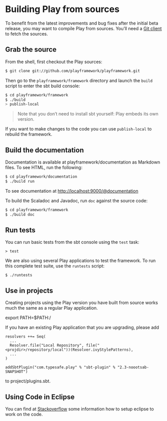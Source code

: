 <!--- Copyright (C) 2009-2013 Typesafe Inc. <http://www.typesafe.com> -->
# Building Play from sources

To benefit from the latest improvements and bug fixes after the initial beta release, you may want to compile Play from sources. You’ll need a [Git client](http://git-scm.com/) to fetch the sources.

## Grab the source
From the shell, first checkout the Play sources:

```bash
$ git clone git://github.com/playframework/playframework.git
```

Then go to the `playframework/framework` directory and launch the `build` script to enter the sbt build console:

```bash
$ cd playframework/framework
$ ./build
> publish-local
```

> Note that you don’t need to install sbt yourself: Play embeds its own version.

If you want to make changes to the code you can use `publish-local` to rebuild the framework.

## Build the documentation

Documentation is available at playframework/documentation as Markdown files.  To see HTML, run the following:

```bash
$ cd playframework/documentation
$ ./build run
```

To see documentation at [http://localhost:9000/@documentation](http://localhost:9000/@documentation)

To build the Scaladoc and Javadoc, run `doc` against the source code:

```bash
$ cd playframework/framework
$ ./build doc
```

## Run tests

You can run basic tests from the sbt console using the `test` task:

```
> test
```

We are also using several Play applications to test the framework. To run this complete test suite, use the `runtests` script:

```
$ ./runtests
```

## Use in projects

Creating projects using the Play version you have built from source works much the same as a regular Play application.

export PATH=$PATH:<projdir>/

If you have an existing Play application that you are upgrading, please add

```
resolvers ++= Seq(
  ...
  Resolver.file("Local Repository", file("<projdir>/repository/local"))(Resolver.ivyStylePatterns),
  ...
)

addSbtPlugin("com.typesafe.play" % "sbt-plugin" % "2.3-noootsab-SNAPSHOT")
```

to project/plugins.sbt. 

## Using Code in Eclipse

You can find at [Stackoverflow](http://stackoverflow.com/questions/10053201/how-to-setup-eclipse-ide-work-on-the-playframework-2-0/10055419#10055419) some information how to setup eclipse to work on the code.
